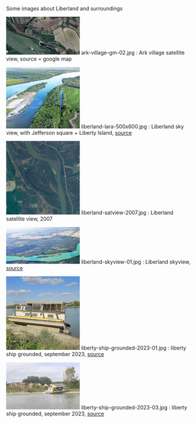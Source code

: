 Some images about Liberland and surroundings

![alt text](/images/thumbs/ark-village-gm-02-thumb.jpg)
ark-village-gm-02.jpg : Ark village satellite view, source = google map  

![alt text](/images/thumbs/liberland-lara-500x600-thumb.jpg)
liberland-lara-500x600.jpg : Liberland sky view, with Jefferson square + Liberty Island, [source](https://lara.ll.land)

![alt text](/images/thumbs/liberland-satview-2007-thumb.jpg)
liberland-satview-2007.jpg : Liberland satellite view, 2007

![alt text](/images/thumbs/liberland-skyview-01-thumb.jpg)
liberland-skyview-01.jpg : Liberland skyview, [source](https://liberland.org/assets/documents/liberland-brochure.pdf)

![alt text](/images/thumbs/liberty-ship-grounded-2023-01-thumb.jpg)
liberty-ship-grounded-2023-01.jpg   : liberty ship grounded, september 2023, [source](https://liberland.org/en/news/492-concerning-the-boat-liberty)

![alt text](/images/thumbs/liberty-ship-grounded-2023-03-thumb.jpg)
liberty-ship-grounded-2023-03.jpg   : liberty ship grounded, september 2023, [source](https://www.youtube.com/watch?v=rj_O4Ga8DMc)

<br>

